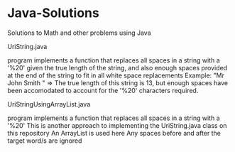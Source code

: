 # Java-Solutions

Solutions to Math and other problems using Java

UriString.java

program implements a function that replaces all spaces in a string with a '%20'
given the true length of the string, and also enough spaces provided at the end of the string
to fit in all white space replacements
Example: "Mr John Smith    " => The true length of this string is 13, but enough spaces have been accomodated to account
for the '%20' characters required.


UriStringUsingArrayList.java

program implements a function that replaces all spaces in a string with a '%20'
This is another approach to implementing the UriString.java class on this repository
An ArrayList is used here
Any spaces before and after the target word/s are ignored
